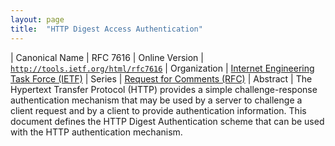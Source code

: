 ```yaml
---
layout: page
title:  "HTTP Digest Access Authentication"
---
```


| Canonical Name | RFC 7616
| Online Version | [`http://tools.ietf.org/html/rfc7616`](http://tools.ietf.org/html/rfc7616)
| Organization | [Internet Engineering Task Force (IETF)](..)
| Series | [Request for Comments (RFC)](..)
| Abstract | The Hypertext Transfer Protocol (HTTP) provides a simple challenge-response authentication mechanism that may be used by a server to challenge a client request and by a client to provide authentication information. This document defines the HTTP Digest Authentication scheme that can be used with the HTTP authentication mechanism.